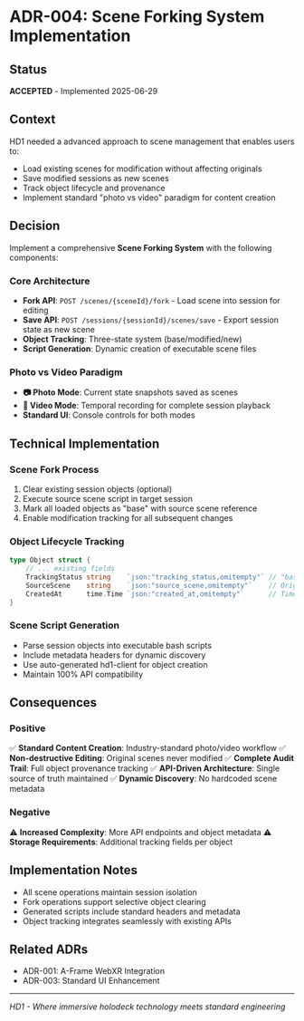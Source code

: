 # ADR-004: Scene Forking System Implementation

## Status
**ACCEPTED** - Implemented 2025-06-29

## Context
HD1 needed a advanced approach to scene management that enables users to:
- Load existing scenes for modification without affecting originals
- Save modified sessions as new scenes  
- Track object lifecycle and provenance
- Implement standard "photo vs video" paradigm for content creation

## Decision
Implement a comprehensive **Scene Forking System** with the following components:

### Core Architecture
- **Fork API**: `POST /scenes/{sceneId}/fork` - Load scene into session for editing
- **Save API**: `POST /sessions/{sessionId}/scenes/save` - Export session state as new scene
- **Object Tracking**: Three-state system (base/modified/new)
- **Script Generation**: Dynamic creation of executable scene files

### Photo vs Video Paradigm
- **📷 Photo Mode**: Current state snapshots saved as scenes
- **🎥 Video Mode**: Temporal recording for complete session playback
- **Standard UI**: Console controls for both modes

## Technical Implementation

### Scene Fork Process
1. Clear existing session objects (optional)
2. Execute source scene script in target session
3. Mark all loaded objects as "base" with source scene reference
4. Enable modification tracking for all subsequent changes

### Object Lifecycle Tracking
```go
type Object struct {
    // ... existing fields
    TrackingStatus string    `json:"tracking_status,omitempty"` // "base", "modified", "new"
    SourceScene    string    `json:"source_scene,omitempty"`    // Original scene ID
    CreatedAt      time.Time `json:"created_at,omitempty"`      // Timestamp
}
```

### Scene Script Generation
- Parse session objects into executable bash scripts
- Include metadata headers for dynamic discovery
- Use auto-generated hd1-client for object creation
- Maintain 100% API compatibility

## Consequences

### Positive
✅ **Standard Content Creation**: Industry-standard photo/video workflow
✅ **Non-destructive Editing**: Original scenes never modified
✅ **Complete Audit Trail**: Full object provenance tracking
✅ **API-Driven Architecture**: Single source of truth maintained
✅ **Dynamic Discovery**: No hardcoded scene metadata

### Negative
⚠️ **Increased Complexity**: More API endpoints and object metadata
⚠️ **Storage Requirements**: Additional tracking fields per object

## Implementation Notes
- All scene operations maintain session isolation
- Fork operations support selective object clearing
- Generated scripts include standard headers and metadata
- Object tracking integrates seamlessly with existing APIs

## Related ADRs
- ADR-001: A-Frame WebXR Integration
- ADR-003: Standard UI Enhancement

---
*HD1 - Where immersive holodeck technology meets standard engineering*